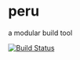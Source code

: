 peru
====

a modular build tool

[![Build Status](https://travis-ci.org/buildinspace/peru.svg?branch=master)](https://travis-ci.org/buildinspace/peru)
